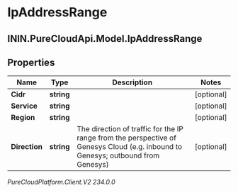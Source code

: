 # IpAddressRange

## ININ.PureCloudApi.Model.IpAddressRange

## Properties

|Name | Type | Description | Notes|
|------------ | ------------- | ------------- | -------------|
| **Cidr** | **string** |  | [optional] |
| **Service** | **string** |  | [optional] |
| **Region** | **string** |  | [optional] |
| **Direction** | **string** | The direction of traffic for the IP range from the perspective of Genesys Cloud (e.g. inbound to Genesys; outbound from Genesys) | [optional] |



_PureCloudPlatform.Client.V2 234.0.0_
